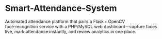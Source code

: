 # Smart-Attendance-System
Automated attendance platform that pairs a Flask + OpenCV face‑recognition service with a PHP/MySQL web dashboard—capture faces live, mark attendance instantly, and review analytics in one place.
